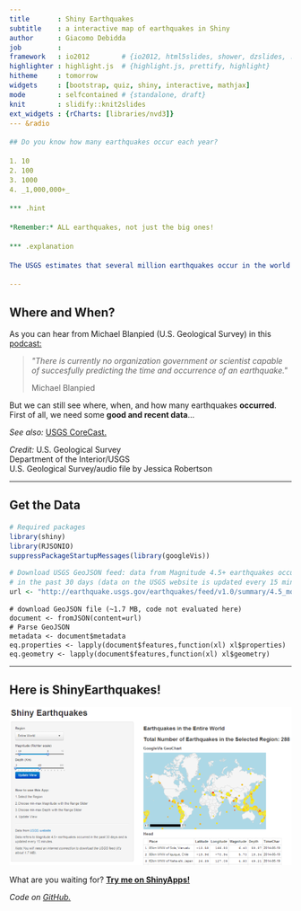 ```yaml
---
title       : Shiny Earthquakes
subtitle    : a interactive map of earthquakes in Shiny
author      : Giacomo Debidda
job         : 
framework   : io2012        # {io2012, html5slides, shower, dzslides, ...}
highlighter : highlight.js  # {highlight.js, prettify, highlight}
hitheme     : tomorrow
widgets     : [bootstrap, quiz, shiny, interactive, mathjax]
mode        : selfcontained # {standalone, draft}
knit        : slidify::knit2slides
ext_widgets : {rCharts: [libraries/nvd3]}
--- &radio

## Do you know how many earthquakes occur each year?

1. 10
2. 100
3. 1000
4. _1,000,000+_

*** .hint

*Remember:* ALL earthquakes, not just the big ones!

*** .explanation

The USGS estimates that several million earthquakes occur in the world each year. Many go undetected because they hit remote areas or have very small magnitudes. The NEIC now locates about 50 earthquakes each day, or about 20,000 a year. (*Credit: U.S. Geological Survey, Department of the Interior/USGS*)

--- 
```


## Where and When?

As you can hear from Michael Blanpied (U.S. Geological Survey) in this [podcast:](http://gallery.usgs.gov/audio/corecast/ep45/20080521_45_EarthquakePredictions.mp3)

> *"There is currently no organization government or scientist
> capable of succesfully predicting the time and occurrence of an earthquake."*  
>  
> Michael Blanpied

But we can still see where, when, and how many earthquakes **occurred**.  
First of all, we need some **good and recent data**...

*See also:* [USGS CoreCast.](http://www.usgs.gov/corecast/)

*Credit:* U.S. Geological Survey  
Department of the Interior/USGS  
U.S. Geological Survey/audio file by Jessica Robertson

---

## Get the Data


```r
# Required packages
library(shiny)
library(RJSONIO)
suppressPackageStartupMessages(library(googleVis))
```


```r
# Download USGS GeoJSON feed: data from Magnitude 4.5+ earthquakes occurred
# in the past 30 days (data on the USGS website is updated every 15 minutes)
url <- "http://earthquake.usgs.gov/earthquakes/feed/v1.0/summary/4.5_month.geojson"
```

``` 
# download GeoJSON file (~1.7 MB, code not evaluated here)
document <- fromJSON(content=url)
# Parse GeoJSON
metadata <- document$metadata
eq.properties <- lapply(document$features,function(xl) xl$properties) 
eq.geometry <- lapply(document$features,function(xl) xl$geometry)
```

--- 

## Here is ShinyEarthquakes!

![Screenshot of the App](https://raw.githubusercontent.com/jackaljack/ShinyEarthquakes/gh-pages/Screen.PNG)

What are you waiting for? [**Try me on ShinyApps!**](https://jackaljack.shinyapps.io/ShinyEarthquakes/)

*Code on* [*GitHub.*](https://github.com/jackaljack/ShinyEarthquakes)
